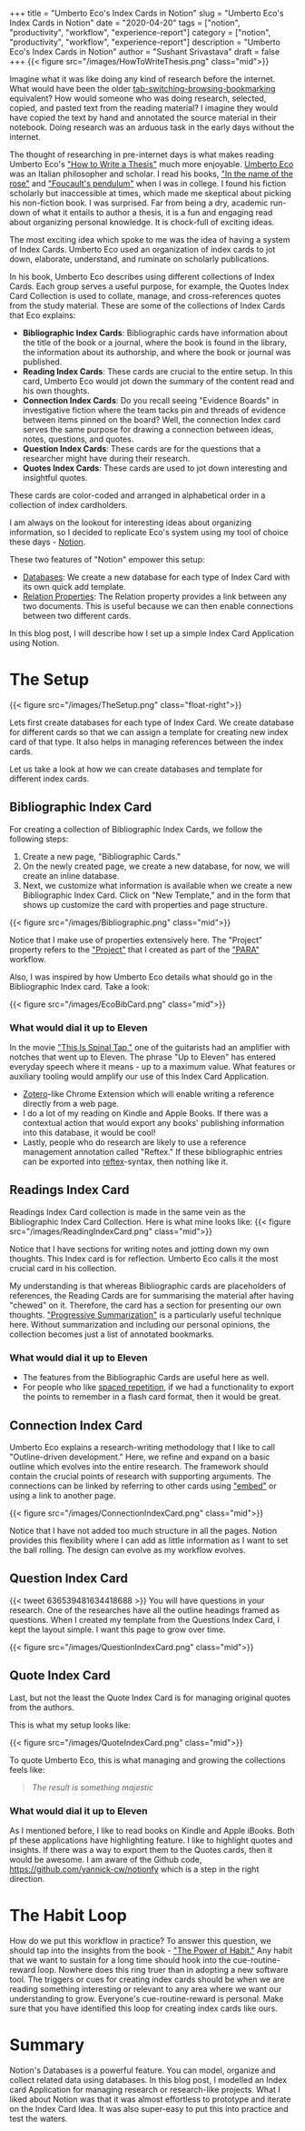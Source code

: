 +++
title = "Umberto Eco's Index Cards in Notion"
slug = "Umberto Eco's Index Cards in Notion"
date = "2020-04-20"
tags = ["notion", "productivity", "workflow", "experience-report"]
category = ["notion", "productivity", "workflow", "experience-report"]
description = "Umberto Eco's Index Cards in Notion"
author = "Sushant Srivastava"
draft = false
+++
{{< figure src="/images/HowToWriteThesis.png" class="mid">}}


Imagine what it was like doing any kind of research before the internet. What would have been the older [tab-switching-browsing-bookmarking](http://www.authorgrahambrown.com/300-year-old-tool-that-lets-you-have-7-tabs-er-books-open-at-once/) equivalent? How would someone who was doing research, selected, copied, and pasted text from the reading material? I imagine they would have copied the text by hand and annotated the source material in their notebook. Doing research was an arduous task in the early days without the internet.

The thought of researching in pre-internet days is what makes reading Umberto Eco's ["How to Write a Thesis"](https://www.goodreads.com/book/show/23461426-how-to-write-a-thesis) much more enjoyable. [Umberto Eco](https://en.wikipedia.org/wiki/Umberto_Eco) was an Italian philosopher and scholar. I read his books, ["In the name of the rose"](https://www.goodreads.com/book/show/119073.The_Name_of_the_Rose) and ["Foucault's pendulum"](https://www.goodreads.com/book/show/17841.Foucault_s_Pendulum) when I was in college. I found his fiction scholarly but inaccessible at times, which made me skeptical about picking his non-fiction book. I was surprised. Far from being a dry, academic run-down of what it entails to author a thesis, it is a fun and engaging read about organizing personal knowledge. It is chock-full of exciting ideas.

The most exciting idea which spoke to me was the idea of having a system of Index Cards. Umberto Eco used an organization of index cards to jot down, elaborate, understand, and ruminate on scholarly publications.

In his book, Umberto Eco describes using different collections of Index Cards. Each group serves a useful purpose, for example, the Quotes Index Card Collection is used to collate, manage, and cross-references quotes from the study material. These are some of the collections of Index Cards that Eco explains:

- **Bibliographic Index Cards**: Bibliographic cards have information about the title of the book or a journal, where the book is found in the library, the information about its authorship, and where the book or journal was published.
- **Reading Index Cards**: These cards are crucial to the entire setup. In this card, Umberto Eco would jot down the summary of the content read and his own thoughts.
- **Connection Index Cards**: Do you recall seeing "Evidence Boards" in investigative fiction where the team tacks pin and threads of evidence between items pinned on the board?  Well, the connection Index card serves the same purpose for drawing a connection between ideas, notes, questions, and quotes.
- **Question Index Cards**: These cards are for the questions that a researcher might have during their research.
- **Quotes Index Cards**: These cards are used to jot down interesting and insightful quotes.

These cards are color-coded and arranged in alphabetical order in a collection of index cardholders.

I am always on the lookout for interesting ideas about organizing information, so I decided to replicate Eco's system using my tool of choice these days - [Notion](https://www.notion.so/).

These two features of "Notion" empower this setup:

- [Databases](https://www.notion.so/Intro-to-databases-fd8cd2d212f74c50954c11086d85997e): We create a new database for each type of Index Card with its own quick add template.
- [Relation Properties](https://www.notion.so/Relations-rollups-fd56bfc6a3f0471a9f0cc3110ff19a79): The Relation property provides a link between any two documents. This is useful because we can then enable connections between two different cards.

In this blog post, I will describe how I set up a simple Index Card Application using Notion.

# The Setup
{{< figure src="/images/TheSetup.png" class="float-right">}}

Lets first create databases for each type of Index Card. We create database for different cards so that we can assign a template for creating new index card of that type. It also helps in managing references between the index cards.

Let us take a look at how we can create databases and template for different index cards.



## Bibliographic Index Card

For creating a collection of Bibliographic Index Cards, we follow the following steps:
1. Create a new page, "Bibliographic Cards."
2. On the newly created page, we create a new database, for now, we will create an inline database.
3. Next, we customize what information is available when we create a new Bibliographic Index Card. Click on "New Template," and in the form that shows up customize the card with properties and page structure.

{{< figure src="/images/Bibliographic.png" class="mid">}}

Notice that I make use of properties extensively here. The "Project" property refers to the
["Project"](http://www.ssushant.in/2020/04/06/using-notion-as-a-productivity-tool/) that I created as part of the ["PARA"](https://fortelabs.co/blog/how-to-build-a-second-brain-in-notion/) workflow.

Also, I was inspired by how Umberto Eco details what should go in the Bibliographic Index card. Take a look:

{{< figure src="/images/EcoBibCard.png" class="mid">}}

### What would dial it up to Eleven

In the movie ["This Is Spinal Tap,"](https://en.wikipedia.org/wiki/This_Is_Spinal_Tap) one of the guitarists had an amplifier with notches that went up to Eleven. The phrase "Up to Eleven" has entered everyday speech where it means - up to a maximum value. What features or auxiliary tooling would amplify our use of this Index Card Application.

- [Zotero](https://www.zotero.org/)-like Chrome Extension which will enable writing a reference directly from a web page.
- I do a lot of my reading on Kindle and Apple Books. If there was a contextual action that would export any books' publishing information into this database, it would be cool!
- Lastly, people who do research are likely to use a reference management annotation called "Reftex." If these bibliographic entries can be exported into [reftex](https://www.gnu.org/software/reftex/)-syntax, then nothing like it.

## Readings Index Card

Readings Index Card collection is made in the same vein as the Bibliographic Index Card Collection. Here is what mine looks like:
{{< figure src="/images/ReadingIndexCard.png" class="mid">}}

Notice that I have sections for writing notes and jotting down my own thoughts. This Index card is for reflection. Umberto Eco calls it the most crucial card in his collection.

My understanding is that whereas Bibliographic cards are placeholders of references, the Reading Cards are for summarising the material after having "chewed" on it. Therefore, the card has a section for presenting our own thoughts. ["Progressive Summarization"](https://fortelabs.co/blog/progressive-summarization-a-practical-technique-for-designing-discoverable-notes/) is a particularly useful technique here. Without summarization and including our personal opinions, the collection becomes just a list of annotated bookmarks.

### What would dial it up to Eleven

- The features from the Bibliographic Cards are useful here as well.
- For people who like [spaced repetition](https://en.wikipedia.org/wiki/Spaced_repetition), if we had a functionality to export the points to remember in a flash card format, then it would be great.

## Connection Index Card

Umberto Eco explains a research-writing methodology that I like to call "Outline-driven development." Here, we refine and expand on a basic outline which evolves into the entire research. The framework should contain the crucial points of research with supporting arguments.
The connections can be linked by referring to other cards using ["embed"](https://www.notion.so/Embeds-6b7133323590447b9d8e963c136ebce5) or using a link to another page.

{{< figure src="/images/ConnectionIndexCard.png" class="mid">}}


Notice that I have not added too much structure in all the pages. Notion provides this flexibility where I can add as little information as I want to set the ball rolling. The design can evolve as my workflow evolves.

## Question Index Card
{{< tweet 636539481634418688 >}}
You will have questions in your research. One of the researches have all the outline headings framed as questions. When I created my template from the Questions Index Card, I kept the layout simple. I want this page to grow over time.

{{< figure src="/images/QuestionIndexCard.png" class="mid">}}


## Quote Index Card

Last, but not the least the Quote Index Card is for managing original quotes from the authors.

This is what my setup looks like:

{{< figure src="/images/QuoteIndexCard.png" class="mid">}}


To quote Umberto Eco, this is what managing and growing the collections feels like:

> *The result is something majestic*



### What would dial it up to Eleven

As I mentioned before, I like to read books on Kindle and Apple iBooks. Both pf these applications
have highlighting feature. I like to highlight quotes and insights. If there was a way to export
them to the Quotes cards, then it would be awesome. I am aware of the Github code,
https://github.com/yannick-cw/notionfy which is a step in the right direction.

# The Habit Loop

How do we put this workflow in practice? To answer this question, we should tap into the insights from the book - ["The Power of Habit."](https://charlesduhigg.com/how-habits-work/) Any habit that we want to sustain for a long time should hook into the cue-routine-reward loop. Nowhere does this ring truer than in adopting a new software tool. The triggers or cues for creating index cards should be when we are reading something interesting or relevant to any area where we want our understanding to grow. Everyone's cue-routine-reward is personal. Make sure that you have identified this loop for creating index cards like ours.

# Summary

Notion's Databases is a powerful feature. You can model, organize and collect related data using databases. In this blog post, I modelled an Index card Application for managing research or research-like projects. What I liked about Notion was that it was almost effortless to prototype and iterate on the Index Card Idea. It was also super-easy to put this into practice and test the waters.
